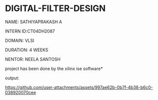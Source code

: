 # DIGITAL-FILTER-DESIGN
NAME: SATHIYAPRAKASH A

INTERN ID:CT04DH2087

DOMAIN: VLSI

DURATION: 4 WEEKS

NENTOR: NEELA SANTOSH

project has been done by the xilinx ise software*

output:


https://github.com/user-attachments/assets/997ae62b-0b7f-4b38-b6c0-038920070cee
